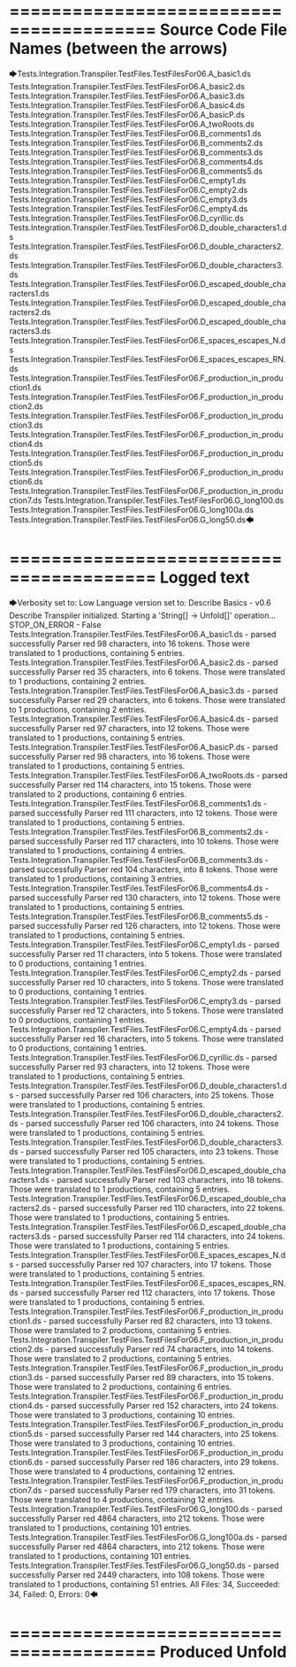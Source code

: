 ========================================
Source Code File Names (between the arrows)
========================================

🡆Tests.Integration.Transpiler.TestFiles.TestFilesFor06.A_basic1.ds
Tests.Integration.Transpiler.TestFiles.TestFilesFor06.A_basic2.ds
Tests.Integration.Transpiler.TestFiles.TestFilesFor06.A_basic3.ds
Tests.Integration.Transpiler.TestFiles.TestFilesFor06.A_basic4.ds
Tests.Integration.Transpiler.TestFiles.TestFilesFor06.A_basicP.ds
Tests.Integration.Transpiler.TestFiles.TestFilesFor06.A_twoRoots.ds
Tests.Integration.Transpiler.TestFiles.TestFilesFor06.B_comments1.ds
Tests.Integration.Transpiler.TestFiles.TestFilesFor06.B_comments2.ds
Tests.Integration.Transpiler.TestFiles.TestFilesFor06.B_comments3.ds
Tests.Integration.Transpiler.TestFiles.TestFilesFor06.B_comments4.ds
Tests.Integration.Transpiler.TestFiles.TestFilesFor06.B_comments5.ds
Tests.Integration.Transpiler.TestFiles.TestFilesFor06.C_empty1.ds
Tests.Integration.Transpiler.TestFiles.TestFilesFor06.C_empty2.ds
Tests.Integration.Transpiler.TestFiles.TestFilesFor06.C_empty3.ds
Tests.Integration.Transpiler.TestFiles.TestFilesFor06.C_empty4.ds
Tests.Integration.Transpiler.TestFiles.TestFilesFor06.D_cyrillic.ds
Tests.Integration.Transpiler.TestFiles.TestFilesFor06.D_double_characters1.ds
Tests.Integration.Transpiler.TestFiles.TestFilesFor06.D_double_characters2.ds
Tests.Integration.Transpiler.TestFiles.TestFilesFor06.D_double_characters3.ds
Tests.Integration.Transpiler.TestFiles.TestFilesFor06.D_escaped_double_characters1.ds
Tests.Integration.Transpiler.TestFiles.TestFilesFor06.D_escaped_double_characters2.ds
Tests.Integration.Transpiler.TestFiles.TestFilesFor06.D_escaped_double_characters3.ds
Tests.Integration.Transpiler.TestFiles.TestFilesFor06.E_spaces_escapes_N.ds
Tests.Integration.Transpiler.TestFiles.TestFilesFor06.E_spaces_escapes_RN.ds
Tests.Integration.Transpiler.TestFiles.TestFilesFor06.F_production_in_production1.ds
Tests.Integration.Transpiler.TestFiles.TestFilesFor06.F_production_in_production2.ds
Tests.Integration.Transpiler.TestFiles.TestFilesFor06.F_production_in_production3.ds
Tests.Integration.Transpiler.TestFiles.TestFilesFor06.F_production_in_production4.ds
Tests.Integration.Transpiler.TestFiles.TestFilesFor06.F_production_in_production5.ds
Tests.Integration.Transpiler.TestFiles.TestFilesFor06.F_production_in_production6.ds
Tests.Integration.Transpiler.TestFiles.TestFilesFor06.F_production_in_production7.ds
Tests.Integration.Transpiler.TestFiles.TestFilesFor06.G_long100.ds
Tests.Integration.Transpiler.TestFiles.TestFilesFor06.G_long100a.ds
Tests.Integration.Transpiler.TestFiles.TestFilesFor06.G_long50.ds🡄

========================================
Logged text
========================================

🡆Verbosity set to: Low
Language version set to: Describe Basics - v0.6
Describe Transpiler initialized.
Starting a 'String[] -> Unfold[]' operation...
STOP_ON_ERROR - False
Tests.Integration.Transpiler.TestFiles.TestFilesFor06.A_basic1.ds - parsed successfully
Parser red 98 characters, into 16 tokens.
Those were translated to 1 productions, containing 5 entries.
Tests.Integration.Transpiler.TestFiles.TestFilesFor06.A_basic2.ds - parsed successfully
Parser red 35 characters, into 6 tokens.
Those were translated to 1 productions, containing 2 entries.
Tests.Integration.Transpiler.TestFiles.TestFilesFor06.A_basic3.ds - parsed successfully
Parser red 29 characters, into 6 tokens.
Those were translated to 1 productions, containing 2 entries.
Tests.Integration.Transpiler.TestFiles.TestFilesFor06.A_basic4.ds - parsed successfully
Parser red 97 characters, into 12 tokens.
Those were translated to 1 productions, containing 5 entries.
Tests.Integration.Transpiler.TestFiles.TestFilesFor06.A_basicP.ds - parsed successfully
Parser red 98 characters, into 16 tokens.
Those were translated to 1 productions, containing 5 entries.
Tests.Integration.Transpiler.TestFiles.TestFilesFor06.A_twoRoots.ds - parsed successfully
Parser red 114 characters, into 15 tokens.
Those were translated to 2 productions, containing 6 entries.
Tests.Integration.Transpiler.TestFiles.TestFilesFor06.B_comments1.ds - parsed successfully
Parser red 111 characters, into 12 tokens.
Those were translated to 1 productions, containing 5 entries.
Tests.Integration.Transpiler.TestFiles.TestFilesFor06.B_comments2.ds - parsed successfully
Parser red 117 characters, into 10 tokens.
Those were translated to 1 productions, containing 4 entries.
Tests.Integration.Transpiler.TestFiles.TestFilesFor06.B_comments3.ds - parsed successfully
Parser red 104 characters, into 8 tokens.
Those were translated to 1 productions, containing 3 entries.
Tests.Integration.Transpiler.TestFiles.TestFilesFor06.B_comments4.ds - parsed successfully
Parser red 130 characters, into 12 tokens.
Those were translated to 1 productions, containing 5 entries.
Tests.Integration.Transpiler.TestFiles.TestFilesFor06.B_comments5.ds - parsed successfully
Parser red 126 characters, into 12 tokens.
Those were translated to 1 productions, containing 5 entries.
Tests.Integration.Transpiler.TestFiles.TestFilesFor06.C_empty1.ds - parsed successfully
Parser red 11 characters, into 5 tokens.
Those were translated to 0 productions, containing 1 entries.
Tests.Integration.Transpiler.TestFiles.TestFilesFor06.C_empty2.ds - parsed successfully
Parser red 10 characters, into 5 tokens.
Those were translated to 0 productions, containing 1 entries.
Tests.Integration.Transpiler.TestFiles.TestFilesFor06.C_empty3.ds - parsed successfully
Parser red 12 characters, into 5 tokens.
Those were translated to 0 productions, containing 1 entries.
Tests.Integration.Transpiler.TestFiles.TestFilesFor06.C_empty4.ds - parsed successfully
Parser red 16 characters, into 5 tokens.
Those were translated to 0 productions, containing 1 entries.
Tests.Integration.Transpiler.TestFiles.TestFilesFor06.D_cyrillic.ds - parsed successfully
Parser red 93 characters, into 12 tokens.
Those were translated to 1 productions, containing 5 entries.
Tests.Integration.Transpiler.TestFiles.TestFilesFor06.D_double_characters1.ds - parsed successfully
Parser red 106 characters, into 25 tokens.
Those were translated to 1 productions, containing 5 entries.
Tests.Integration.Transpiler.TestFiles.TestFilesFor06.D_double_characters2.ds - parsed successfully
Parser red 106 characters, into 24 tokens.
Those were translated to 1 productions, containing 5 entries.
Tests.Integration.Transpiler.TestFiles.TestFilesFor06.D_double_characters3.ds - parsed successfully
Parser red 105 characters, into 23 tokens.
Those were translated to 1 productions, containing 5 entries.
Tests.Integration.Transpiler.TestFiles.TestFilesFor06.D_escaped_double_characters1.ds - parsed successfully
Parser red 103 characters, into 18 tokens.
Those were translated to 1 productions, containing 5 entries.
Tests.Integration.Transpiler.TestFiles.TestFilesFor06.D_escaped_double_characters2.ds - parsed successfully
Parser red 110 characters, into 22 tokens.
Those were translated to 1 productions, containing 5 entries.
Tests.Integration.Transpiler.TestFiles.TestFilesFor06.D_escaped_double_characters3.ds - parsed successfully
Parser red 114 characters, into 24 tokens.
Those were translated to 1 productions, containing 5 entries.
Tests.Integration.Transpiler.TestFiles.TestFilesFor06.E_spaces_escapes_N.ds - parsed successfully
Parser red 107 characters, into 17 tokens.
Those were translated to 1 productions, containing 5 entries.
Tests.Integration.Transpiler.TestFiles.TestFilesFor06.E_spaces_escapes_RN.ds - parsed successfully
Parser red 112 characters, into 17 tokens.
Those were translated to 1 productions, containing 5 entries.
Tests.Integration.Transpiler.TestFiles.TestFilesFor06.F_production_in_production1.ds - parsed successfully
Parser red 82 characters, into 13 tokens.
Those were translated to 2 productions, containing 5 entries.
Tests.Integration.Transpiler.TestFiles.TestFilesFor06.F_production_in_production2.ds - parsed successfully
Parser red 74 characters, into 14 tokens.
Those were translated to 2 productions, containing 5 entries.
Tests.Integration.Transpiler.TestFiles.TestFilesFor06.F_production_in_production3.ds - parsed successfully
Parser red 89 characters, into 15 tokens.
Those were translated to 2 productions, containing 6 entries.
Tests.Integration.Transpiler.TestFiles.TestFilesFor06.F_production_in_production4.ds - parsed successfully
Parser red 152 characters, into 24 tokens.
Those were translated to 3 productions, containing 10 entries.
Tests.Integration.Transpiler.TestFiles.TestFilesFor06.F_production_in_production5.ds - parsed successfully
Parser red 144 characters, into 25 tokens.
Those were translated to 3 productions, containing 10 entries.
Tests.Integration.Transpiler.TestFiles.TestFilesFor06.F_production_in_production6.ds - parsed successfully
Parser red 186 characters, into 29 tokens.
Those were translated to 4 productions, containing 12 entries.
Tests.Integration.Transpiler.TestFiles.TestFilesFor06.F_production_in_production7.ds - parsed successfully
Parser red 179 characters, into 31 tokens.
Those were translated to 4 productions, containing 12 entries.
Tests.Integration.Transpiler.TestFiles.TestFilesFor06.G_long100.ds - parsed successfully
Parser red 4864 characters, into 212 tokens.
Those were translated to 1 productions, containing 101 entries.
Tests.Integration.Transpiler.TestFiles.TestFilesFor06.G_long100a.ds - parsed successfully
Parser red 4864 characters, into 212 tokens.
Those were translated to 1 productions, containing 101 entries.
Tests.Integration.Transpiler.TestFiles.TestFilesFor06.G_long50.ds - parsed successfully
Parser red 2449 characters, into 108 tokens.
Those were translated to 1 productions, containing 51 entries.
All Files: 34, Succeeded: 34, Failed: 0, Errors: 0🡄

========================================
Produced Unfold
========================================

